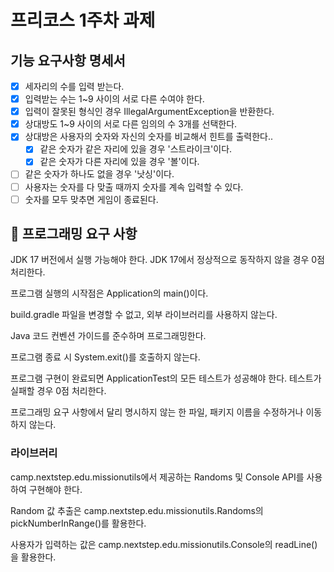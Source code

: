 # 프리코스 1주차 과제

## 기능 요구사항 명세서

- [X] 세자리의 수를 입력 받는다.
- [X] 입력받는 수는 1~9 사이의 서로 다른 수여야 한다.
- [X] 입력이 잘못된 형식인 경우 IllegalArgumentException을 반환한다.
- [X] 상대방도 1~9 사이의 서로 다른 임의의 수 3개를 선택한다.
- [X] 상대방은 사용자의 숫자와 자신의 숫자를 비교해서 힌트를 출력한다..
  - [X] 같은 숫자가 같은 자리에 있을 경우 '스트라이크'이다.
  - [X] 같은 숫자가 다른 자리에 있을 경우 '볼'이다.
- [ ] 같은 숫자가 하나도 없을 경우 '낫싱'이다.
- [ ] 사용자는 숫자를 다 맞출 때까지 숫자를 계속 입력할 수 있다.
- [ ] 숫자를 모두 맞추면 게임이 종료된다.

## 🎯 프로그래밍 요구 사항
JDK 17 버전에서 실행 가능해야 한다. JDK 17에서 정상적으로 동작하지 않을 경우 0점 처리한다.

프로그램 실행의 시작점은 Application의 main()이다.

build.gradle 파일을 변경할 수 없고, 외부 라이브러리를 사용하지 않는다.

Java 코드 컨벤션 가이드를 준수하며 프로그래밍한다.

프로그램 종료 시 System.exit()를 호출하지 않는다.

프로그램 구현이 완료되면 ApplicationTest의 모든 테스트가 성공해야 한다. 테스트가 실패할 경우 0점 처리한다.

프로그래밍 요구 사항에서 달리 명시하지 않는 한 파일, 패키지 이름을 수정하거나 이동하지 않는다.

### 라이브러리
camp.nextstep.edu.missionutils에서 제공하는 Randoms 및 Console API를 사용하여 구현해야 한다.

Random 값 추출은 camp.nextstep.edu.missionutils.Randoms의 pickNumberInRange()를 활용한다.

사용자가 입력하는 값은 camp.nextstep.edu.missionutils.Console의 readLine()을 활용한다.
